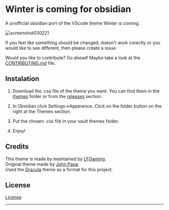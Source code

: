 # Winter is coming for obsidian
A unofficial obsidian port of the VScode theme Winter is coming.

![screenshot030221](https://i.imgur.com/cmVIl8C.png)

If you feel like something should be changed, doesn't work corectly or you would like to see different, then please create a issue.

Would you like to contribute? Go ahead! Maybe take a look at the [CONTRIBUTING.md] file.


## Instalation

1. Download the .css file of the theme you want. You can find them in the [themes] folder or from the [releases] section.

2. In Obsidian click Settings->Apperence. Click on the folder button on the right at the Themes section.

3. Put the chosen .css file in your vault themes folder.

4. Enjoy!


## Credits

This theme is made by maintained by [LFGaming]. <br/>
Original theme made by [John Papa]. <br/>
Used the [Dracula] theme as a format for this project. <br/>


## License

[License]

---

[CONTRIBUTING.md]: https://github.com/LFGaming/Winter-is-coming-for-obsidian/blob/main/CONTRIBUTING.md
[themes]: https://github.com/LFGaming/Winter-is-coming-for-obsidian/tree/main/themes
[releases]: https://github.com/LFGaming/Winter-is-coming-for-obsidian/releases
[LFGaming]: https://github.com/LFGaming
[John Papa]: https://github.com/johnpapa/vscode-winteriscoming
[Dracula]: https://github.com/jarodise/Dracula-for-Obsidian.md
[License]: https://github.com/LFGaming/Winter-is-comming-for-obsidian/blob/main/LICENSE
